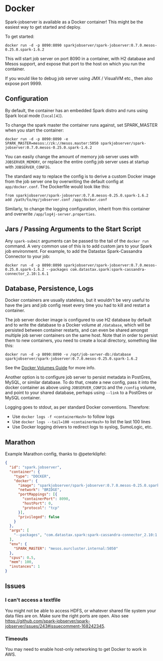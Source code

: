 # Docker

Spark-jobserver is available as a Docker container!  This might be the easiest way to get started and deploy.

To get started:

    docker run -d -p 8090:8090 sparkjobserver/spark-jobserver:0.7.0.mesos-0.25.0.spark-1.6.2 

This will start job server on port 8090 in a container, with H2 database and Mesos support, and expose that port to the host on which you run the container.

If you would like to debug job server using JMX / VisualVM etc., then also expose port 9999.

## Configuration

By default, the container has an embedded Spark distro and runs using Spark local mode (`local[4]`).

To change the spark master the container runs against, set SPARK_MASTER when you start the container:

    docker run -d -p 8090:8090 -e SPARK_MASTER=mesos://zk://mesos.master:5050 sparkjobserver/spark-jobserver:0.7.0.mesos-0.25.0.spark-1.6.2

You can easily change the amount of memory job server uses with `JOBSERVER_MEMORY`, or replace the entire config job server uses at startup with `JOBSERVER_CONFIG`.

The standard way to replace the config is to derive a custom Docker image from the job server one by overwriting the default config at `app/docker.conf`.  The Dockerfile would look like this:

    from sparkjobserver/spark-jobserver:0.7.0.mesos-0.25.0.spark-1.6.2
    add /path/to/my/jobserver.conf /app/docker.conf

Similarly, to change the logging configuration, inherit from this container and overwrite `/app/log4j-server.properties`.

## Jars / Passing Arguments to the Start Script

Any `spark-submit` arguments can be passed to the tail of the `docker run` command.  A very common use of this is to add custom jars to your Spark job environment.  For example, to add the Datastax Spark-Cassandra Connector to your job:

    docker run -d -p 8090:8090 sparkjobserver/spark-jobserver:0.7.0.mesos-0.25.0.spark-1.6.2 --packages com.datastax.spark:spark-cassandra-connector_2.10:1.6.1

## Database, Persistence, Logs

Docker containers are usually stateless, but it wouldn't be very useful to have the jars and job config reset every time you had to kill and restart a container.

The job server docker image is configured to use H2 database by default and to write the database to a Docker volume at `/database`, which will be persisted between container restarts, and can even be shared amongst multiple job server containers on the same host. Note that in order to persist them to new containers, you need to create a local directory, something like this:

    docker run -d -p 8090:8090 -v /opt/job-server-db:/database sparkjobserver/spark-jobserver:0.7.0.mesos-0.25.0.spark-1.6.2

See the [Docker Volumes Guide](http://docs-stage.docker.com/userguide/dockervolumes/#volume) for more info.

Another option is to configure job server to persist metadata in PostGres, MySQL, or similar database.  To do that, create a new config, pass it into the docker container as above using `JOBSERVER_CONFIG` and the `/config` volume, and point to your shared database, perhaps using `--link` to a PostGres or MySQL container.

Logging goes to stdout, as per standard Docker conventions.  Therefore:

* Use `docker logs -f <containerHash>` to follow logs
* Use `docker logs --tail=100 <containerHash>` to list the last 100 lines
* Use Docker logging drivers to redirect logs to syslog, SumoLogic, etc.

## Marathon

Example Marathon config, thanks to @peterklipfel:

```json
{
  "id": "spark.jobserver",
  "container": {
    "type": "DOCKER",
    "docker": {
      "image": "sparkjobserver/spark-jobserver:0.7.0.mesos-0.25.0.spark-1.6.2",
      "network": "BRIDGE",
      "portMappings": [{
        "containerPort": 8090,
        "hostPort": 0,
        "protocol": "tcp"
      }],
      "privileged": false
    }
  },
  "args": [
    "--packages", "com.datastax.spark:spark-cassandra-connector_2.10:1.6.1,com.github.sstone:amqp-client_2.10:1.5,com.rabbitmq:amqp-client:3.2.1, com.typesafe.akka:akka-actor_2.10:2.3.11,com.github.nscala-time:nscala-time_2.10:1.6.0,com.fasterxml.jackson.core:jackson-core:2.2.2, com.fasterxml.jackson.core:jackson-databind:2.2.2,com.fasterxml.jackson.module:jackson-module-scala_2.10:2.2.2,org.scalaj:scalaj-http_2.10:1.1.4,org.elasticsearch:elasticsearch-spark_2.10:2.1.0.Beta3,spark.jobserver:job-server-api:0.6.2,spark.jobserver:job-server-extras:0.6.2"
  ],
  "env": {
    "SPARK_MASTER": "mesos.ourcluster.internal:5050"
  },
  "cpus": 0.5,
  "mem": 100,
  "instances": 1
}
```

## Issues

### I can't access a textfile

You might not be able to access HDFS, or whatever shared file system your data files are on.  Make sure the right ports are open.  Also see https://github.com/spark-jobserver/spark-jobserver/issues/243#issuecomment-168242345.

### Timeouts

You may need to enable host-only networking to get Docker to work in AWS.
